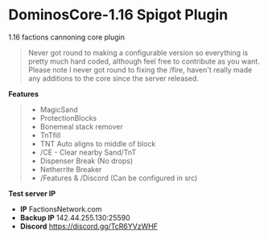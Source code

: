 # DominosCore-1.16 Spigot Plugin
1.16 factions cannoning core plugin

> Never got round to making a configurable version so everything is pretty much hard coded, although feel free to contribute as you want.  Please note I never got round to fixing the /fire, haven't really made any additions to the core since the server released.

**Features**
> - MagicSand
> - ProtectionBlocks
> - Bonemeal stack remover
> - TnTfill
> - TNT Auto aligns to middle of block
> - /CE - Clear nearby Sand/TnT
> - Dispenser Break (No drops)
> - Netherrite Breaker
> - /Features & /Discord (Can be configured in src)

**Test server IP**
- **IP** FactionsNetwork.com
- **Backup IP** 142.44.255.130:25590
- **Discord** https://discord.gg/TcR6YVzWHF
